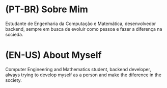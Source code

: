 # (PT-BR) Sobre Mim

Estudante de Engenharia da Computação e Matemática, desenvolvedor backend, sempre em busca de evoluir como pessoa e fazer a diferença na socieda.

# (EN-US) About Myself

Computer Engineering and Mathematics student, backend developer, always trying to develop myself as a person and make the diference in the society.
